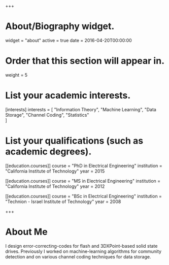 +++
# About/Biography widget.
widget = "about"
active = true
date = 2016-04-20T00:00:00

# Order that this section will appear in.
weight = 5

# List your academic interests.
[interests]
  interests = [
    "Information Theory",
    "Machine Learning",
    "Data Storage",
	"Channel Coding",
	"Statistics"	
  ]

# List your qualifications (such as academic degrees).
[[education.courses]]
  course = "PhD in Electrical Engineering"
  institution = "California Institute of Technology"
  year = 2015

[[education.courses]]
  course = "MS in Electrical Engineering"
  institution = "California Institute of Technology"
  year = 2012

[[education.courses]]
  course = "BSc in Electrical Engineering"
  institution = "Technion - Israel Institute of Technology"
  year = 2008
 
+++

# About Me

I design error-correcting-codes for flash and 3DXPoint-based solid state drives.
Previously I worked on machine-learning algorithms for community detection and on various channel coding techniques for data storage.

